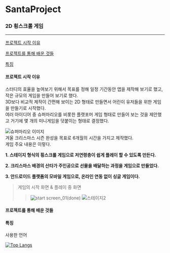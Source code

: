 # SantaProject
### 2D 횡스크롤 게임
___
[프로젝트 시작 이유](#프로젝트-시작-이유)  

[프로젝트를 통해 배운 것들](#프로젝트를-통해-배운-것들)  

[특징](#특징)


#### 프로젝트 시작 이유  
스터디의 효율을 높여보기 위해서 목표를 정해 일정 기간동안 앱을 제작해 보기로 했고, 작은 규모의 게임을 만들어 보기로 했다.  
3D보다 비교적 제작이 간편해 보이는 2D 형태로 만들면서 어린이 유저들을 위한 게임을 만들기로 시작했다.  
여러 아이디어 중 슈퍼마리오를 비롯한 플랫포머 게임 형태로 만들어 보는 것을 제안했고 거기에 몇 개의 미니게임을 덧붙이는 형태로 결정했다.  

![슈퍼마리오 이미지](https://github.com/Domvy/SantaProject/assets/90752171/db566404-6feb-4f7d-8b97-b74b799e3428)  
겨울 크리스마스 시즌 완성을 목표로 6개월의 시간을 가지고 제작했다.  
게임 주요 내용은 이렇다.  

**1. 스테이지 형식의 횡스크롤 게임으로 저연령층이 쉽게 플레이 할 수 있도록 만든다.**  

**2. 크리스마스 배경의 산타가 주인공으로 선물을 배달하는 과정을 게임으로 만들었다.**  

**3. 안드로이드 플랫폼의 모바일 게임으로, 온라인 연동 없이 싱글 게임이다.**  


> 게임의 시작 화면 & 플레이 중 화면
>> ![start screen_01(done)](https://github.com/Domvy/SantaProject/assets/90752171/906bca4d-1137-4348-b032-c0163acc9166)
>> ![스테이지2](https://github.com/Domvy/SantaProject/assets/90752171/983060f8-c95c-4cfb-b4bb-f1783c603b19)

  
#### 프로젝트를 통해 배운 것들  



#### 특징  
사용한 언어  

[![Top Langs](https://github-readme-stats.vercel.app/api/top-langs/?username=Domvy)](https://github.com/anuraghazra/github-readme-stats)

